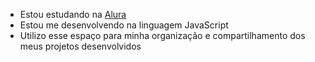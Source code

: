 - Estou estudando na [Alura](https://www.alura.com.br)
- Estou me desenvolvendo na linguagem JavaScript
- Utilizo esse espaço para minha organização e compartilhamento dos meus projetos desenvolvidos


<!---
Beeaper/Beeaper is a ✨ special ✨ repository because its `README.md` (this file) appears on your GitHub profile.
You can click the Preview link to take a look at your changes.
--->
